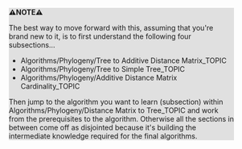 <div style="margin:2em; background-color: #e0e0e0;">

<strong>⚠️NOTE️️️⚠️</strong>

The best way to move forward with this, assuming that you're brand new to it, is to first understand the following four subsections...

* Algorithms/Phylogeny/Tree to Additive Distance Matrix_TOPIC
* Algorithms/Phylogeny/Tree to Simple Tree_TOPIC
* Algorithms/Phylogeny/Additive Distance Matrix Cardinality_TOPIC

Then jump to the algorithm you want to learn (subsection) within Algorithms/Phylogeny/Distance Matrix to Tree_TOPIC and work from the prerequisites to the algorithm. Otherwise all the sections in between come off as disjointed because it's building the intermediate knowledge required for the final algorithms.
</div>


